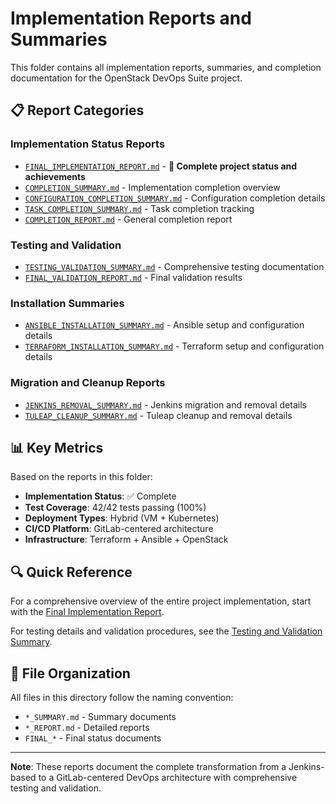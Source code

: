 # Implementation Reports and Summaries

This folder contains all implementation reports, summaries, and completion documentation for the OpenStack DevOps Suite project.

## 📋 Report Categories

### Implementation Status Reports
- [`FINAL_IMPLEMENTATION_REPORT.md`](FINAL_IMPLEMENTATION_REPORT.md) - **🎯 Complete project status and achievements**
- [`COMPLETION_SUMMARY.md`](COMPLETION_SUMMARY.md) - Implementation completion overview
- [`CONFIGURATION_COMPLETION_SUMMARY.md`](CONFIGURATION_COMPLETION_SUMMARY.md) - Configuration completion details
- [`TASK_COMPLETION_SUMMARY.md`](TASK_COMPLETION_SUMMARY.md) - Task completion tracking
- [`COMPLETION_REPORT.md`](COMPLETION_REPORT.md) - General completion report

### Testing and Validation
- [`TESTING_VALIDATION_SUMMARY.md`](TESTING_VALIDATION_SUMMARY.md) - Comprehensive testing documentation
- [`FINAL_VALIDATION_REPORT.md`](FINAL_VALIDATION_REPORT.md) - Final validation results

### Installation Summaries
- [`ANSIBLE_INSTALLATION_SUMMARY.md`](ANSIBLE_INSTALLATION_SUMMARY.md) - Ansible setup and configuration details
- [`TERRAFORM_INSTALLATION_SUMMARY.md`](TERRAFORM_INSTALLATION_SUMMARY.md) - Terraform setup and configuration details

### Migration and Cleanup Reports
- [`JENKINS_REMOVAL_SUMMARY.md`](JENKINS_REMOVAL_SUMMARY.md) - Jenkins migration and removal details
- [`TULEAP_CLEANUP_SUMMARY.md`](TULEAP_CLEANUP_SUMMARY.md) - Tuleap cleanup and removal details

## 📊 Key Metrics

Based on the reports in this folder:

- **Implementation Status**: ✅ Complete
- **Test Coverage**: 42/42 tests passing (100%)
- **Deployment Types**: Hybrid (VM + Kubernetes)
- **CI/CD Platform**: GitLab-centered architecture
- **Infrastructure**: Terraform + Ansible + OpenStack

## 🔍 Quick Reference

For a comprehensive overview of the entire project implementation, start with the [Final Implementation Report](FINAL_IMPLEMENTATION_REPORT.md).

For testing details and validation procedures, see the [Testing and Validation Summary](TESTING_VALIDATION_SUMMARY.md).

## 📁 File Organization

All files in this directory follow the naming convention:
- `*_SUMMARY.md` - Summary documents
- `*_REPORT.md` - Detailed reports
- `FINAL_*` - Final status documents

---

**Note**: These reports document the complete transformation from a Jenkins-based to a GitLab-centered DevOps architecture with comprehensive testing and validation.
